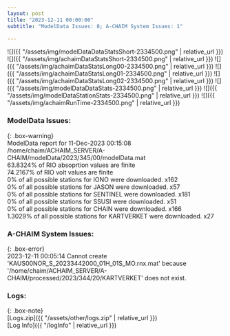 ```yaml
---
layout: post
title: "2023-12-11 00:00:00"
subtitle: "ModelData Issues: 8; A-CHAIM System Issues: 1"

---
```


![]({{ "/assets/img/modelDataDataStatsShort-2334500.png" | relative_url }})
![]({{ "/assets/img/achaimDataStatsShort-2334500.png" | relative_url }})
![]({{ "/assets/img/achaimDataStatsLong00-2334500.png" | relative_url }})
![]({{ "/assets/img/achaimDataStatsLong01-2334500.png" | relative_url }})
![]({{ "/assets/img/achaimDataStatsLong02-2334500.png" | relative_url }})
![]({{ "/assets/img/modelDataDataStats-2334500.png" | relative_url }})
![]({{ "/assets/img/modelDataStationStats-2334500.png" | relative_url }})
![]({{ "/assets/img/achaimRunTime-2334500.png" | relative_url }})


### ModelData Issues:  
  
{: .box-warning}  
 ModelData report for 11-Dec-2023 00:15:08   
 /home/chaim/ACHAIM_SERVER/A-CHAIM/modelData/2023/345/00/modelData.mat   
 63.8324% of RIO absoprtion values are finite   
 74.2167% of RIO volt values are finite   
 0% of all possible stations for IONO were downloaded. x162   
 0% of all possible stations for JASON were downloaded. x57   
 0% of all possible stations for SENTINEL were downloaded. x181   
 0% of all possible stations for SSUSI were downloaded. x51   
 0% of all possible stations for CHAIN were downloaded. x166   
 1.3029% of all possible stations for KARTVERKET were downloaded. x27   
  
### A-CHAIM System Issues:  
  
{: .box-error}  
2023-12-11 00:05:14 Cannot create 'KAUS00NOR_S_20233442000_01H_01S_MO.rnx.mat' because '/home/chaim/ACHAIM_SERVER/A-CHAIM/processed/2023/344/20/KARTVERKET' does not exist.  

### Logs:  
  
{: .box-note}  
[Logs.zip]({{ "/assets/other/logs.zip" | relative_url }})  
[Log Info]({{ "/logInfo" | relative_url }})  
